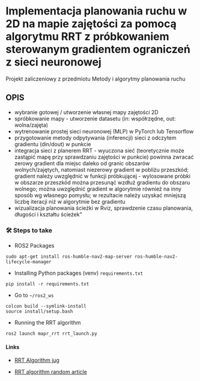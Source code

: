 # Implementacja planowania ruchu w 2D na mapie zajętości za pomocą algorytmu RRT z próbkowaniem sterowanym gradientem ograniczeń z sieci neuronowej
Projekt zaliczeniowy z przedmiotu Metody i algorytmy planowania ruchu 

##  OPIS

- wybranie gotowej / utworzenie własnej mapy zajętości 2D
- spróbkowanie mapy - utworzenie datasetu (in: współrzędne, out: wolna/zajęta)
- wytrenowanie prostej sieci neuronowej (MLP) w PyTorch lub Tensorflow
- przygotowanie metody odpytywania (inferencji) sieci z odczytem gradientu (din/dout) w punkcie
- integracja sieci z planerem RRT - wyuczona sieć (teoretycznie może zastąpić mapę przy sprawdzaniu zajętości w punkcie) powinna zwracać zerowy gradient dla miejsc daleko od granic obszarów wolnych/zajętych, natomiast niezerowy gradient w pobliżu przeszkód; gradient należy uwzględnić w funkcji próbkującej - wylosowane próbki w obszarze przeszkód można przesunąć wzdłuż gradientu do obszaru wolnego; można uwzględnić gradient w algorytmie również na inny sposób wg własnego pomysłu; w rezultacie należy uzyskać mniejszą liczbę iteracji niż w algorytmie bez gradientu
- wizualizacja planowania ścieżki w Rviz, sprawdzenie czasu planowania, długości i kształtu ścieżek"

### 🛠 Steps to take

- ROS2 Packages  
```
sudo apt-get install ros-humble-nav2-map-server ros-humble-nav2-lifecycle-manager
```

- Installing Python packages (venv) `requirements.txt`

```
pip install -r requirements.txt
```

- Go to `~/ros2_ws`
```
colcon build --symlink-install
source install/setup.bash
```

- Running the RRT algorithm
```
ros2 launch mapr_rrt rrt_launch.py
```



#### Links

- [RRT Algorithm jug](https://put-jug.github.io/lab-miapr/Lab%206%20-%20Algorytmy%20poszukiwania%20%C5%9Bcie%C5%BCki%20pr%C3%B3bkuj%C4%85ce%20przestrze%C5%84%20poszukiwa%C5%84%20na%20przyk%C5%82adzie%20RRT%20(Rapidly-exploring%20Random%20Tree).html)

- [RRT algorithm random article](https://theclassytim.medium.com/robotic-path-planning-rrt-and-rrt-212319121378)	
